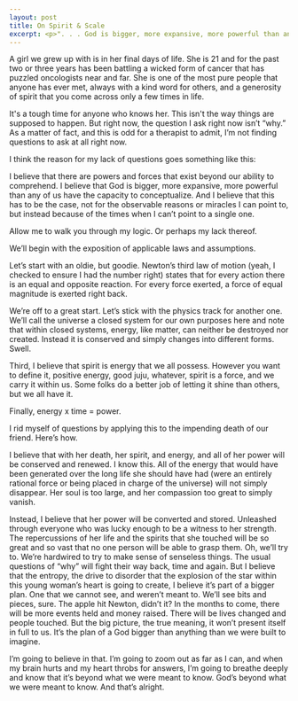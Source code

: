 ```yaml
---
layout: post
title: On Spirit & Scale
excerpt: <p>". . . God is bigger, more expansive, more powerful than any of us have the capacity to conceptualize. And I believe that this has to be the case, not for the observable reasons or miracles I can point to, but instead because of the times when I can’t point to a single one."</p>
---
```


A girl we grew up with is in her final days of life. She is 21 and for the past two or three years has been battling a wicked form of cancer that has puzzled oncologists near and far. She is one of the most pure people that anyone has ever met, always with a kind word for others, and a generosity of spirit that you come across only a few times in life. 

It's a tough time for anyone who knows her. This isn't the way things are supposed to happen. But right now, the question I ask right now isn’t “why.” As a matter of fact, and this is odd for a therapist to admit, I’m not finding questions to ask at all right now.

I think the reason for my lack of questions goes something like this:

I believe that there are powers and forces that exist beyond our ability to comprehend. I believe that God is bigger, more expansive, more powerful than any of us have the capacity to conceptualize. And I believe that this has to be the case, not for the observable reasons or miracles I can point to, but instead because of the times when I can’t point to a single one.

Allow me to walk you through my logic. Or perhaps my lack thereof.

We’ll begin with the exposition of applicable laws and assumptions.

Let’s start with an oldie, but goodie. Newton’s third law of motion (yeah, I checked to ensure I had the number right) states that for every action there is an equal and opposite reaction. For every force exerted, a force of equal magnitude is exerted right back.

We’re off to a great start. Let’s stick with the physics track for another one. We’ll call the universe a closed system for our own purposes here and note that within closed systems, energy, like matter, can neither be destroyed nor created. Instead it is conserved and simply changes into different forms. Swell.

Third, I believe that spirit is energy that we all possess. However you want to define it, positive energy, good juju, whatever, spirit is a force, and we carry it within us. Some folks do a better job of letting it shine than others, but we all have it.

Finally, energy x time = power.

I rid myself of questions by applying this to the impending death of our friend. Here’s how.

I believe that with her death, her spirit, and energy, and all of her power will be conserved and renewed. I know this. All of the energy that would have been generated over the long life she should have had (were an entirely rational force or being placed in charge of the universe) will not simply disappear. Her soul is too large, and her compassion too great to simply vanish.

Instead, I believe that her power will be converted and stored. Unleashed through everyone who was lucky enough to be a witness to her strength. The repercussions of her life and the spirits that she touched will be so great and so vast that no one person will be able to grasp them. Oh, we’ll try to. We’re hardwired to try to make sense of senseless things. The usual questions of “why” will fight their way back, time and again. But I believe that the entropy, the drive to disorder that the explosion of the star within this young woman’s heart is going to create, I believe it’s part of a bigger plan. One that we cannot see, and weren’t meant to. We’ll see bits and pieces, sure. The apple hit Newton, didn’t it?
In the months to come, there will be more events held and money raised. There will be lives changed and people touched. But the big picture, the true meaning, it won’t present itself in full to us. It’s the plan of a God bigger than anything than we were built to imagine.

I’m going to believe in that. I’m going to zoom out as far as I can, and when my brain hurts and my heart throbs for answers, I’m going to breathe deeply and know that it’s beyond what we were meant to know. God’s beyond what we were meant to know. And that’s alright.
